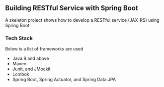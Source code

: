 ## Building RESTful Service with Spring Boot 
A skeleton project shows how to develop a RESTful service (JAX-RS) using Spring Boot

### Tech Stack
Below is a list of frameworks are used

+ Java 8 and above
+ Maven
+ Junit, and JMockit
+ Lombok
+ Spring Boot, Spring Actuator, and Spring Data JPA
